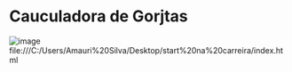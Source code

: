 # Cauculadora de Gorjtas
![image](https://github.com/Amauri-Silva21/caulculator/assets/143525748/0b5c72fe-2c04-4c88-b325-be65a97438ab)
file:///C:/Users/Amauri%20Silva/Desktop/start%20na%20carreira/index.html
